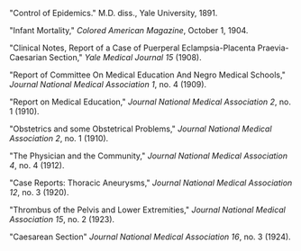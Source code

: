"Control of Epidemics." M.D. diss., Yale University, 1891.

"Infant Mortality," *Colored American Magazine*, October 1, 1904.

"Clinical Notes, Report of a Case of Puerperal Eclampsia-Placenta Praevia-Caesarian Section," *Yale Medical Journal 15* (1908). 

"Report of Committee On Medical Education And Negro Medical Schools," *Journal National Medical Association 1*, no. 4 (1909). 

"Report on Medical Education," *Journal National Medical Association 2*, no. 1 (1910).

"Obstetrics and some Obstetrical Problems," *Journal National Medical Association 2*, no. 1 (1910).

"The Physician and the Community," *Journal National Medical Association 4*, no. 4 (1912).

"Case Reports: Thoracic Aneurysms," *Journal National Medical Association 12*, no. 3 (1920).

"Thrombus of the Pelvis and Lower Extremities," *Journal National Medical Association 15*, no. 2 (1923).

"Caesarean Section" *Journal National Medical Association 16*, no. 3 (1924).
